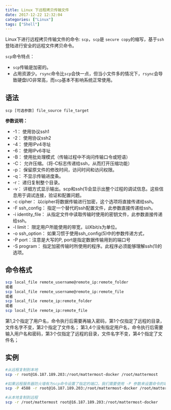 ```yaml
---
title: Linux 下远程拷贝传输文件
date: 2017-12-22 12:32:04
categories: ["Linux"]
tags: ["Shell"]
---
```

Linux下进行远程拷贝传输文件的命令: `scp`，`scp`是 `secure copy`的缩写，基于`ssh`登陆进行安全的远程文件拷贝命令。



`scp`命令特点：

- `scp`传输是加密的。
- 占用资源少。`rsync`命令比`scp`会快一点，但当小文件多的情况下，`rsync`会导致硬盘I/O非常高，而`scp`基本不影响系统正常使用。


## 语法
```
scp [可选参数] file_source file_target 
```
**参数说明：**

- -1： 使用协议ssh1
- -2： 使用协议ssh2
- -4： 使用IPv4寻址
- -6： 使用IPv6寻址
- -B： 使用批处理模式（传输过程中不询问传输口令或短语）
- -C： 允许压缩。（将-C标志传递给ssh，从而打开压缩功能）
- -p： 保留原文件的修改时间，访问时间和访问权限。
- -q： 不显示传输进度条。
- -r： 递归复制整个目录。
- -v： 详细方式显示输出。scp和ssh(1)会显示出整个过程的调试信息。这些信息用于调试连接，验证和配置问题。
- -c cipher： 以cipher将数据传输进行加密，这个选项将直接传递给ssh。
- -F ssh_config： 指定一个替代的ssh配置文件，此参数直接传递给ssh。
- -i identity_file： 从指定文件中读取传输时使用的密钥文件，此参数直接传递给ssh。
- -l limit： 限定用户所能使用的带宽，以Kbit/s为单位。
- -o ssh_option： 如果习惯于使用ssh_config(5)中的参数传递方式，
- -P port：注意是大写的P, port是指定数据传输用到的端口号
- -S program： 指定加密传输时所使用的程序。此程序必须能够理解ssh(1)的选项。

## 命令格式

``` bash
scp local_file remote_username@remote_ip:remote_folder 
或者 
scp local_file remote_username@remote_ip:remote_file 
或者 
scp local_file remote_ip:remote_folder 
或者 
scp local_file remote_ip:remote_file 
```
第1,2个指定了用户名，命令执行后需要再输入密码，第1个仅指定了远程的目录，文件名字不变，第2个指定了文件名；
第3,4个没有指定用户名，命令执行后需要输入用户名和密码，第3个仅指定了远程的目录，文件名字不变，第4个指定了文件名；

## 实例

``` bash
#从远程复制到本地
scp -r root@16.187.189.203:/root/mattermost-docker /root/mattermost

#如果远程服务器防火墙有为scp命令设置了指定的端口，我们需要使用 -P 参数来设置命令的端口号
scp -P 4588 -r root@16.187.189.203:/root/mattermost-docker /root/mattermost

#从本地复制到远程
scp -r /root/mattermost root@16.187.189.203:/root/mattermost-docker
```